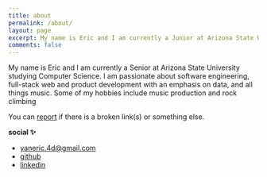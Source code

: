 ```yaml
---
title: about
permalink: /about/
layout: page
excerpt: My name is Eric and I am currently a Junior at Arizona State University studying Computer Science.
comments: false
---
```

<script defer src="/_vercel/insights/script.js"></script>

My name is Eric and I am currently a Senior at Arizona State University studying Computer Science. I am passionate about software engineering, full-stack web and product development with an emphasis on data, and all things music. Some of my hobbies include music production and rock climbing

You can [report](http://github.com/eyan88/jekyll-klise/issues/new) if there is a broken link(s) or something else.

**social ✨**

- yaneric.4d@gmail.com
- <a href="https://www.github.com/{{site.author.github}}"> github </a>
- <a href="https://www.linkedin.com/in/eyan88"> linkedin </a>